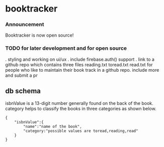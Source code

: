 # booktracker

### Announcement
Booktracker is now open source!

### TODO for later development and for open source 
 . styling and working on ui/ux
 . include firebase.auth() support
 . link to a github repo which contains three files reading.txt toread.txt read.txt for people who like to maintain their book track     in a github repo.
 include more and submit a pr 
 

## db schema

isbnValue is a 13-digit number generally found on the back of the book.
category helps to classify the books in three categories as shown below.

```realtime database schema
{
    "isbnValue":{
        "name":"name of the book",
        "category:"possible values are toread,reading,read"
    }
}
```